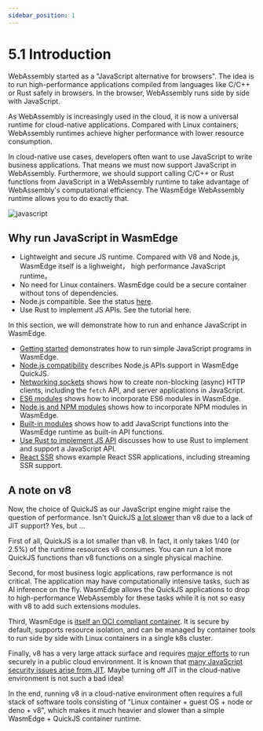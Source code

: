 ```yaml
---
sidebar_position: 1
---
```


# 5.1 Introduction



WebAssembly started as a "JavaScript alternative for browsers". The idea is to run high-performance applications compiled from languages like C/C++ or Rust safely in browsers. In the browser, WebAssembly runs side by side with JavaScript.

As WebAssembly is increasingly used in the cloud, it is now a universal runtime for cloud-native applications. Compared with Linux containers, WebAssembly runtimes achieve higher performance with lower resource consumption.

In cloud-native use cases, developers often want to use JavaScript to write business applications. That means we must now support JavaScript in WebAssembly. Furthermore, we should support calling C/C++ or Rust functions from JavaScript in a WebAssembly runtime to take advantage of WebAssembly's computational efficiency. The WasmEdge WebAssembly runtime allows you to do exactly that.

![javascript](javascript.png)

## Why run JavaScript in WasmEdge

* Lightweight and secure JS runtime. Compared with V8 and Node.js, WasmEdge itself is a lighweight， high performance JavaScript runtime。
* No need for Linux containers. WasmEdge could be a secure container without tons of dependencies.
* Node.js compaitible. See the status [here](https://github.com/WasmEdge/WasmEdge/issues/1535). 
* Use Rust to implement JS APIs. See the tutorial here.


In this section, we will demonstrate how to run and enhance JavaScript in WasmEdge.

* [Getting started](hello_world.md) demonstrates how to run simple JavaScript programs in WasmEdge.
* [Node.js compatibility](nodejs.md) describes Node.js APIs support in WasmEdge QuickJS.
* [Networking sockets](http_service) shows how to create non-blocking (async) HTTP clients, including the `fetch` API, and server applications in JavaScript.
* [ES6 modules](es6.md) shows how to incorporate ES6 modules in WasmEdge.
* [Node.js and NPM modules](npm.md) shows how to incorporate NPM modules in WasmEdge.
* [Built-in modules](modules.md) shows how to add JavaScript functions into the WasmEdge runtime as built-in API functions.
* [Use Rust to implement JS API](rust.md) discusses how to use Rust to implement and support a JavaScript API.
* [React SSR](ssr.md) shows example React SSR applications, including streaming SSR support.

## A note on v8

Now, the choice of QuickJS as our JavaScript engine might raise the question of performance. Isn't QuickJS [a lot slower](https://bellard.org/quickjs/bench.html) than v8 due to a lack of JIT support? Yes, but ...

First of all, QuickJS is a lot smaller than v8. In fact, it only takes 1/40 (or 2.5%) of the runtime resources v8 consumes. You can run a lot more QuickJS functions than v8 functions on a single physical machine.

Second, for most business logic applications, raw performance is not critical. The application may have computationally intensive tasks, such as AI inference on the fly. WasmEdge allows the QuickJS applications to drop to high-performance WebAssembly for these tasks while it is not so easy with v8 to add such extensions modules.

Third, WasmEdge is [itself an OCI compliant container](docs/deploy/intro.md).
It is secure by default, supports resource isolation, and can be managed by container tools to run side by side with Linux containers in a single k8s cluster.

Finally, v8 has a very large attack surface and requires [major efforts](https://blog.cloudflare.com/mitigating-spectre-and-other-security-threats-the-cloudflare-workers-security-model/) to run securely in a public cloud environment.
It is known that [many JavaScript security issues arise from JIT](https://www.theregister.com/2021/08/06/edge_super_duper_security_mode/). Maybe turning off JIT in the cloud-native environment is not such a bad idea!

In the end, running v8 in a cloud-native environment often requires a full stack of software tools consisting of "Linux container + guest OS + node or deno + v8", which makes it much heavier and slower than a simple WasmEdge + QuickJS container runtime.
